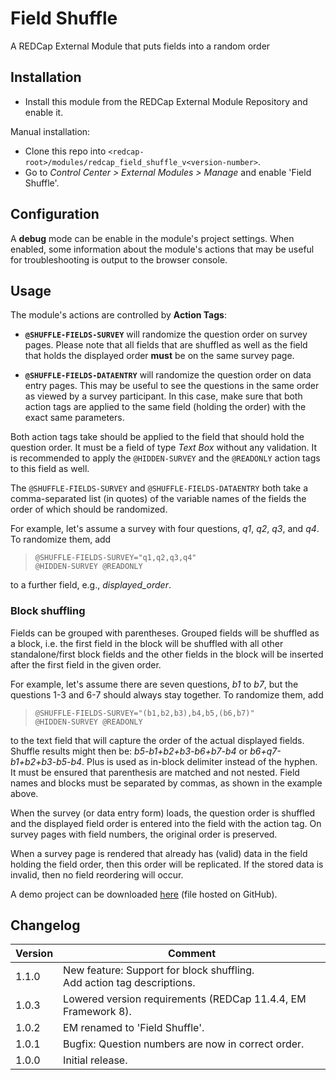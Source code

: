# Field Shuffle

A REDCap External Module that puts fields into a random order

## Installation

- Install this module from the REDCap External Module Repository and enable it.

Manual installation:

- Clone this repo into `<redcap-root>/modules/redcap_field_shuffle_v<version-number>`.
- Go to _Control Center > External Modules > Manage_ and enable 'Field Shuffle'.

## Configuration

A **debug** mode can be enable in the module's project settings. When enabled, some information about the module's actions that may be useful for troubleshooting is output to the browser console.

## Usage

The module's actions are controlled by **Action Tags**: 

- **`@SHUFFLE-FIELDS-SURVEY`** will randomize the question order on survey pages. Please note that all fields that are shuffled as well as the field that holds the displayed order **must** be on the same survey page.

- **`@SHUFFLE-FIELDS-DATAENTRY`** will randomize the question order on data entry pages. This may be useful to see the questions in the same order as viewed by a survey participant. In this case, make sure that both action tags are applied to the same field (holding the order) with the exact same parameters.

Both action tags take should be applied to the field that should hold the question order. It must be a field of type _Text Box_ without any validation. It is recommended to apply the `@HIDDEN-SURVEY` and the `@READONLY` action tags to this field as well.

The `@SHUFFLE-FIELDS-SURVEY` and `@SHUFFLE-FIELDS-DATAENTRY` both take a comma-separated list (in quotes) of the variable names of the fields the order of which should be randomized.

For example, let's assume a survey with four questions, _q1_, _q2_, _q3_, and _q4_. To randomize them, add  
> `@SHUFFLE-FIELDS-SURVEY="q1,q2,q3,q4"`  
> `@HIDDEN-SURVEY @READONLY`

to a further field, e.g., _displayed_order_. 

### Block shuffling

Fields can be grouped with parentheses. Grouped fields will be shuffled as a block, i.e. the first field in the block will be shuffled with all other standalone/first block fields and the other fields in the block will be inserted after the first field in the given order.

For example, let's assume there are seven questions, _b1_ to _b7_, but the questions 1-3 and 6-7 should always stay together. To randomize them, add
> `@SHUFFLE-FIELDS-SURVEY="(b1,b2,b3),b4,b5,(b6,b7)"`  
> `@HIDDEN-SURVEY @READONLY`

to the text field that will capture the order of the actual displayed fields. Shuffle results might then be: _b5-b1+b2+b3-b6+b7-b4_ or _b6+q7-b1+b2+b3-b5-b4_. Plus is used as in-block delimiter instead of the hyphen.  
It must be ensured that parenthesis are matched and not nested. Field names and blocks must be separated by commas, as shown in the example above.


When the survey (or data entry form) loads, the question order is shuffled and the displayed field order is entered into the field with the action tag. On survey pages with field numbers, the original order is preserved.

When a survey page is rendered that already has (valid) data in the field holding the field order, then this order will be replicated. If the stored data is invalid, then no field reordering will occur.

A demo project can be downloaded [here](https://raw.githubusercontent.com/grezniczek/redcap_field_shuffle/main/demo/FieldShuffleDemo.REDCap.xml) (file hosted on GitHub).

## Changelog

Version | Comment
------- | -------------
1.1.0   | New feature: Support for block shuffling.<br>Add action tag descriptions.
1.0.3   | Lowered version requirements (REDCap 11.4.4, EM Framework 8).
1.0.2   | EM renamed to 'Field Shuffle'.
1.0.1   | Bugfix: Question numbers are now in correct order.
1.0.0   | Initial release.